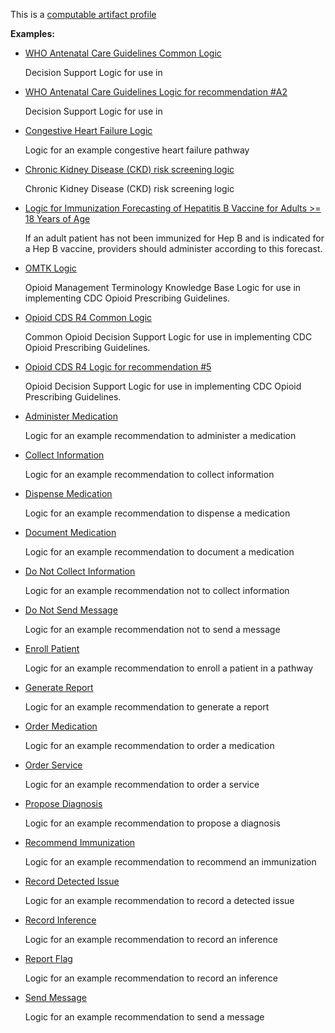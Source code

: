 This is a [computable artifact profile](profiles.html#artifact-profiles)

**Examples:**

*  [WHO Antenatal Care Guidelines Common Logic](Library-ANCCommon.html)

    Decision Support Logic for use in

*   [WHO Antenatal Care Guidelines Logic for recommendation #A2](Library-ANCRecommendationA2.html)

    Decision Support Logic for use in

*   [Congestive Heart Failure Logic](Library-CHF.html)

    Logic for an example congestive heart failure pathway

*   [Chronic Kidney Disease (CKD) risk screening logic](Library-CKDRiskLogic.html)

    Chronic Kidney Disease (CKD) risk screening logic

*   [Logic for Immunization Forecasting of Hepatitis B Vaccine for Adults >= 18 Years of Age](Library-HepBAdultForecasting.html)

    If an adult patient has not been immunized for Hep B and is indicated for a Hep B vaccine, providers should administer according to this forecast.

*   [OMTK Logic](Library-omtklogic.html)

    Opioid Management Terminology Knowledge Base Logic for use in implementing CDC Opioid Prescribing Guidelines.

*   [Opioid CDS R4 Common Logic](Library-OpioidCDSR4Common.html)

    Common Opioid Decision Support Logic for use in implementing CDC Opioid Prescribing Guidelines.

*   [Opioid CDS R4 Logic for recommendation #5](Library-OpioidCDSR4Recommendation05.html)

    Opioid Decision Support Logic for use in implementing CDC Opioid Prescribing Guidelines.

*   [Administer Medication](Library-administermedication-library.html)

    Logic for an example recommendation to administer a medication

*   [Collect Information](Library-collectinformation-library.html)

    Logic for an example recommendation to collect information

*   [Dispense Medication](Library-dispensemedication-library.html)

    Logic for an example recommendation to dispense a medication

*   [Document Medication](Library-documentmedication-library.html)

    Logic for an example recommendation to document a medication

*   [Do Not Collect Information](Library-donotcollectinformation-library.html)

    Logic for an example recommendation not to collect information

*   [Do Not Send Message](Library-donotsendmessage-library.html)

    Logic for an example recommendation not to send a message

*   [Enroll Patient](Library-enrollment-library.html)

    Logic for an example recommendation to enroll a patient in a pathway

*   [Generate Report](Library-generatereport-library.html)

    Logic for an example recommendation to generate a report

*   [Order Medication](Library-ordermedication-library.html)

    Logic for an example recommendation to order a medication

*   [Order Service](Library-orderservice-library.html)

    Logic for an example recommendation to order a service

*   [Propose Diagnosis](Library-proposediagnosis-library.html)

    Logic for an example recommendation to propose a diagnosis

*   [Recommend Immunization](Library-recommendimmunization-library.html)

    Logic for an example recommendation to recommend an immunization

*   [Record Detected Issue](Library-recorddetectedissue-library.html)

    Logic for an example recommendation to record a detected issue

*   [Record Inference](Library-recordinference-library.html)

    Logic for an example recommendation to record an inference

*   [Report Flag](Library-reportflag-library.html)

    Logic for an example recommendation to record an inference

*   [Send Message](Library-sendmessage-library.html)

    Logic for an example recommendation to send a message